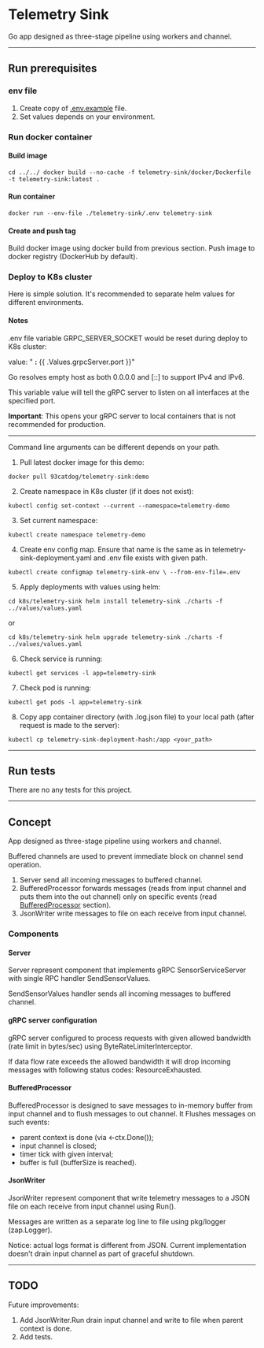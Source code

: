 # Telemetry Sink

Go app designed as three-stage pipeline using workers and channel.

---

## Run prerequisites

### env file

1. Create copy of [.env.example](.env.example) file.
2. Set values depends on your environment.

### Run docker container

#### Build image
`
cd ../../
docker build --no-cache -f telemetry-sink/docker/Dockerfile -t telemetry-sink:latest .
`

#### Run container

`
docker run --env-file ./telemetry-sink/.env telemetry-sink
`

#### Create and push tag

Build docker image using docker build from previous section.
Push image to docker registry (DockerHub by default).

[//]: # (here some steps omitted related to docker push tag to docker registry)

### Deploy to K8s cluster

Here is simple solution. It's recommended to separate helm values for different environments.

#### Notes
.env file variable GRPC_SERVER_SOCKET would be reset during deploy to K8s cluster:

value: " **:** {{ .Values.grpcServer.port }}"  

Go resolves empty host as both 0.0.0.0 and [::] to support IPv4 and IPv6.

This variable value will tell the gRPC server to listen on all interfaces at the specified port.

**Important**: This opens your gRPC server to local containers that is not recommended for production.

---

Command line arguments can be different depends on your path.

1. Pull latest docker image for this demo:

`
   docker pull 93catdog/telemetry-sink:demo
`

2. Create namespace in K8s cluster (if it does not exist):

`
kubectl config set-context --current --namespace=telemetry-demo
`

3. Set current namespace:

`
kubectl create namespace telemetry-demo
`

4. Create env config map. Ensure that name is the same as in telemetry-sink-deployment.yaml and .env file exists with given path.

`
kubectl create configmap telemetry-sink-env \
--from-env-file=.env
`

5. Apply deployments with values using helm:

`
cd k8s/telemetry-sink
helm install telemetry-sink ./charts -f ../values/values.yaml
`

or

`
cd k8s/telemetry-sink
helm upgrade telemetry-sink ./charts -f ../values/values.yaml
`

6. Check service is running:

`
kubectl get services -l app=telemetry-sink
`

7. Check pod is running:

`
kubectl get pods -l app=telemetry-sink
`

8. Copy app container directory (with .log.json file) to your local path (after request is made to the server):

`
kubectl cp telemetry-sink-deployment-hash:/app <your_path>
`

---

## Run tests

There are no any tests for this project.

---

## Concept

App designed as three-stage pipeline using workers and channel.

Buffered channels are used to prevent immediate block on channel send operation.

1. Server send all incoming messages to buffered channel.
2. BufferedProcessor forwards messages (reads from input channel and puts them into the out channel) only on specific events (read [BufferedProcessor](#BufferedProcessor) section).
3. JsonWriter write messages to file on each receive from input channel.

### Components

#### Server

Server represent component that implements gRPC SensorServiceServer with single RPC handler SendSensorValues.

SendSensorValues handler sends all incoming messages to buffered channel.

#### gRPC server configuration

gRPC server configured to process requests with given allowed bandwidth (rate limit in bytes/sec) using ByteRateLimiterInterceptor.

If data flow rate exceeds the allowed bandwidth it will drop incoming messages with following status codes: ResourceExhausted.

#### BufferedProcessor

BufferedProcessor is designed to save messages to in-memory buffer from input channel and to flush messages to out channel.
It Flushes messages on such events:
- parent context is done (via <-ctx.Done());
- input channel is closed;
- timer tick with given interval;
- buffer is full (bufferSize is reached).

#### JsonWriter

JsonWriter represent component that write telemetry messages to a JSON file on each receive from input channel using Run().

Messages are written as a separate log line to file using pkg/logger (zap.Logger).

Notice: actual logs format is different from JSON.
Current implementation doesn't drain input channel as part of graceful shutdown.

---

## TODO

Future improvements:
1. Add JsonWriter.Run drain input channel and write to file when parent context is done.
2. Add tests.